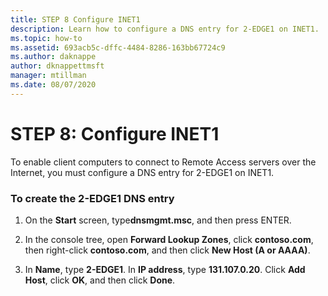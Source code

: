 ```yaml
---
title: STEP 8 Configure INET1
description: Learn how to configure a DNS entry for 2-EDGE1 on INET1.
ms.topic: how-to
ms.assetid: 693acb5c-dffc-4484-8286-163bb67724c9
ms.author: daknappe
author: dknappettmsft
manager: mtillman
ms.date: 08/07/2020
---
```


# STEP 8: Configure INET1

To enable client computers to connect to Remote Access servers over the Internet, you must configure a DNS entry for 2-EDGE1 on INET1.

### To create the 2-EDGE1 DNS entry

1.  On the **Start** screen, type**dnsmgmt.msc**, and then press ENTER.

2.  In the console tree, open **Forward Lookup Zones**, click **contoso.com**, then right-click **contoso.com**, and then click **New Host (A or AAAA)**.

3.  In **Name**, type **2-EDGE1**. In **IP address**, type **131.107.0.20**. Click **Add Host**, click **OK**, and then click **Done**.



